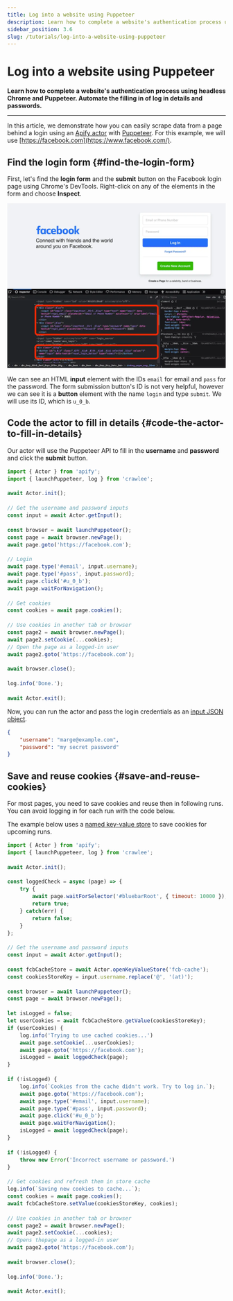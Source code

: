 ```yaml
---
title: Log into a website using Puppeteer
description: Learn how to complete a website's authentication process using headless Chrome and Puppeteer. Automate the filling in of log in details and passwords.
sidebar_position: 3.6
slug: /tutorials/log-into-a-website-using-puppeteer
---
```


# Log into a website using Puppeteer

**Learn how to complete a website's authentication process using headless Chrome and Puppeteer. Automate the filling in of log in details and passwords.**

---

In this article, we demonstrate how you can easily scrape data from a page behind a login using an [Apify actor](../actors/index.md) with [Puppeteer](https://pptr.dev/). For this example, we will use [https://facebook.com](https://www.facebook.com/).

## Find the login form {#find-the-login-form}

First, let's find the **login form** and the **submit** button on the Facebook login page using Chrome's DevTools. Right-click on any of the elements in the form and choose **Inspect**.

![Inspect Facebook login with DevTools](./images/facebook-login.webp)

We can see an HTML **input** element with the IDs `email` for email and `pass` for the password. The form submission button's ID is not very helpful, however we can see it is a **button** element with the name `login` and type `submit`. We will use its ID, which is `u_0_b`.

## Code the actor to fill in details {#code-the-actor-to-fill-in-details}

Our actor will use the Puppeteer API to fill in the **username** and **password** and click the **submit** button.

```js
import { Actor } from 'apify';
import { launchPuppeteer, log } from 'crawlee';

await Actor.init();

// Get the username and password inputs
const input = await Actor.getInput();

const browser = await launchPuppeteer();
const page = await browser.newPage();
await page.goto('https://facebook.com');

// Login
await page.type('#email', input.username);
await page.type('#pass', input.password);
await page.click('#u_0_b');
await page.waitForNavigation();

// Get cookies
const cookies = await page.cookies();

// Use cookies in another tab or browser
const page2 = await browser.newPage();
await page2.setCookie(...cookies);
// Open the page as a logged-in user
await page2.goto('https://facebook.com');

await browser.close();

log.info('Done.');

await Actor.exit();
```

Now, you can run the actor and pass the login credentials as an [input JSON object](https://sdk.apify.com/docs/examples/accept-user-input#docsNav).

```json
{
    "username": "marge@example.com",
    "password": "my secret password"
}
```

## Save and reuse cookies {#save-and-reuse-cookies}

For most pages, you need to save cookies and reuse then in following runs. You can avoid logging in for each run with the code below.

The example below uses a [named key-value store](../storage/index.md) to save cookies for upcoming runs.

```js
import { Actor } from 'apify';
import { launchPuppeteer, log } from 'crawlee';

await Actor.init();

const loggedCheck = async (page) => {
    try {
        await page.waitForSelector('#bluebarRoot', { timeout: 10000 });
        return true;
    } catch(err) {
        return false;
    }
};

// Get the username and password inputs
const input = await Actor.getInput();

const fcbCacheStore = await Actor.openKeyValueStore('fcb-cache');
const cookiesStoreKey = input.username.replace('@', '(at)');

const browser = await launchPuppeteer();
const page = await browser.newPage();

let isLogged = false;
let userCookies = await fcbCacheStore.getValue(cookiesStoreKey);
if (userCookies) {
    log.info('Trying to use cached cookies...')
    await page.setCookie(...userCookies);
    await page.goto('https://facebook.com');
    isLogged = await loggedCheck(page);
}

if (!isLogged) {
    log.info(`Cookies from the cache didn't work. Try to log in.`);
    await page.goto('https://facebook.com');
    await page.type('#email', input.username);
    await page.type('#pass', input.password);
    await page.click('#u_0_b');
    await page.waitForNavigation();
    isLogged = await loggedCheck(page);
}

if (!isLogged) {
    throw new Error('Incorrect username or password.')
}

// Get cookies and refresh them in store cache
log.info(`Saving new cookies to cache...`);
const cookies = await page.cookies();
await fcbCacheStore.setValue(cookiesStoreKey, cookies);

// Use cookies in another tab or browser
const page2 = await browser.newPage();
await page2.setCookie(...cookies);
// Opens thepage as a logged-in user
await page2.goto('https://facebook.com');

await browser.close();

log.info('Done.');

await Actor.exit();
```
